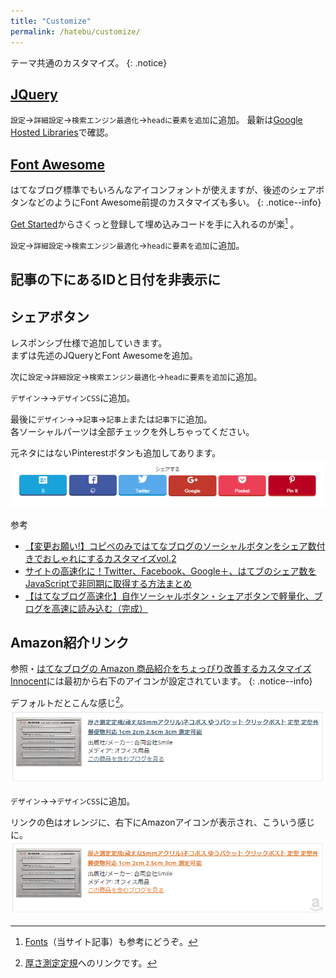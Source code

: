 ```yaml
---
title: "Customize"
permalink: /hatebu/customize/
---
```

テーマ共通のカスタマイズ。
{: .notice}

## [JQuery](https://jquery.com/)

`設定`→`詳細設定`→`検索エンジン最適化`→`headに要素を追加`に追加。
<span><script src="https://gist.github.com/laureltreetop/59d30a038a01d98a7fe6bc1c7bcc2a91.js"></script></span>
最新は[Google Hosted Libraries](https://developers.google.com/speed/libraries/#jquery)で確認。

## [Font Awesome](http://fontawesome.io/)

はてなブログ標準でもいろんなアイコンフォントが使えますが、後述のシェアボタンなどのようにFont Awesome前提のカスタマイズも多い。
{: .notice--info}

[Get Started](http://fontawesome.io/get-started/)からさくっと登録して埋め込みコードを手に入れるのが楽[^fontawesome] 。

[^fontawesome]: [Fonts](/create-pages/fonts/)（当サイト記事）も参考にどうぞ。

`設定`→`詳細設定`→`検索エンジン最適化`→`headに要素を追加`に追加。  
<script src="https://gist.github.com/laureltreetop/e8c228e14ccb0ee000be506947bf969e.js"></script>

## 記事の下にあるIDと日付を非表示に

<script src="https://gist.github.com/laureltreetop/e9468b986da746fe7625d783928e47bf.js"></script>

## シェアボタン

レスポンシブ仕様で追加していきます。    
まずは先述のJQueryとFont Awesomeを追加。  

次に`設定`→`詳細設定`→`検索エンジン最適化`→`headに要素を追加`に追加。  
<script src="https://gist.github.com/laureltreetop/6cc3c83b1f1268fc29ebc98b90a74f6e.js"></script>

`デザイン`→<i class="fa fa-wrench" aria-hidden="true"></i>→`デザインCSS`に追加。
<script src="https://gist.github.com/laureltreetop/895a30fcfff69189140de5d5f3be4792.js"></script>

最後に`デザイン`→<i class="fa fa-wrench" aria-hidden="true"></i>→`記事`→`記事上`または`記事下`に追加。  
各ソーシャルパーツは全部チェックを外しちゃってください。
<script src="https://gist.github.com/laureltreetop/2c3c2b5852c139bb65b8251ab2daabb1.js"></script>

元ネタにはないPinterestボタンも追加してあります。
[![HateBu Share](/assets/images/hatebu-share-icons.png)](/assets/images/hatebu-share-icons.png)

参考
+ [【変更お願い!】コピペのみではてなブログのソーシャルボタンをシェア数付きでおしゃれにするカスタマイズvol.2](http://www.yukihy.com/entry/vol2-hatenablog-share-btn-custom)
+ [サイトの高速化に！Twitter、Facebook、Google＋、はてブのシェア数をJavaScriptで非同期に取得する方法まとめ](https://nelog.jp/sns-buttons-on-ajax)
+ [【はてなブログ高速化】自作ソーシャルボタン・シェアボタンで軽量化、ブログを高速に読み込む（完成）](http://www.imuza.com/entry/2016/09/05/134417)

## Amazon紹介リンク

参照・[はてなブログの Amazon 商品紹介をちょっぴり改善するカスタマイズ](http://moonnote.hateblo.jp/entry/2016/01/04/215503)  
[Innocent](http://blog.hatena.ne.jp/-/store/theme/6653586347149180725)には最初から右下のアイコンが設定されています。
{: .notice--info}

デフォルトだとこんな感じ[^amazonlink]。
[![Amazon Link default](/assets/images/hatebu-amazon-link-default.png)](/assets/images/hatebu-amazon-link-default.png)

`デザイン`→<i class="fa fa-wrench" aria-hidden="true"></i>→`デザインCSS`に追加。
<script src="https://gist.github.com/laureltreetop/b0e9e9c85d05519256b32a9ef822bcc7.js"></script>

リンクの色はオレンジに、右下にAmazonアイコンが表示され、こういう感じに。
[![Amazon link](/assets/images/hatebu-amazon-link.png)](/assets/images/hatebu-amazon-link.png)

[^amazonlink]: [厚さ測定定規](http://amzn.to/2iUae5o)へのリンクです。